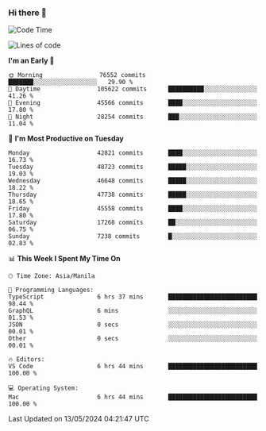 ### Hi there 👋

<!--START_SECTION:waka-->
![Code Time](http://img.shields.io/badge/Code%20Time-5%2C131%20hrs%2027%20mins-blue)

![Lines of code](https://img.shields.io/badge/From%20Hello%20World%20I%27ve%20Written-114.3%20million%20lines%20of%20code-blue)

**I'm an Early 🐤** 

```text
🌞 Morning                76552 commits       ███████░░░░░░░░░░░░░░░░░░   29.90 % 
🌆 Daytime                105622 commits      ██████████░░░░░░░░░░░░░░░   41.26 % 
🌃 Evening                45566 commits       ████░░░░░░░░░░░░░░░░░░░░░   17.80 % 
🌙 Night                  28254 commits       ███░░░░░░░░░░░░░░░░░░░░░░   11.04 % 
```
📅 **I'm Most Productive on Tuesday** 

```text
Monday                   42821 commits       ████░░░░░░░░░░░░░░░░░░░░░   16.73 % 
Tuesday                  48723 commits       █████░░░░░░░░░░░░░░░░░░░░   19.03 % 
Wednesday                46648 commits       █████░░░░░░░░░░░░░░░░░░░░   18.22 % 
Thursday                 47738 commits       █████░░░░░░░░░░░░░░░░░░░░   18.65 % 
Friday                   45558 commits       ████░░░░░░░░░░░░░░░░░░░░░   17.80 % 
Saturday                 17268 commits       ██░░░░░░░░░░░░░░░░░░░░░░░   06.75 % 
Sunday                   7238 commits        █░░░░░░░░░░░░░░░░░░░░░░░░   02.83 % 
```


📊 **This Week I Spent My Time On** 

```text
🕑︎ Time Zone: Asia/Manila

💬 Programming Languages: 
TypeScript               6 hrs 37 mins       █████████████████████████   98.44 % 
GraphQL                  6 mins              ░░░░░░░░░░░░░░░░░░░░░░░░░   01.53 % 
JSON                     0 secs              ░░░░░░░░░░░░░░░░░░░░░░░░░   00.01 % 
Other                    0 secs              ░░░░░░░░░░░░░░░░░░░░░░░░░   00.01 % 

🔥 Editors: 
VS Code                  6 hrs 44 mins       █████████████████████████   100.00 % 

💻 Operating System: 
Mac                      6 hrs 44 mins       █████████████████████████   100.00 % 
```


 Last Updated on 13/05/2024 04:21:47 UTC
<!--END_SECTION:waka-->


<!--
**rad182/rad182** is a ✨ _special_ ✨ repository because its `README.md` (this file) appears on your GitHub profile.

Here are some ideas to get you started:

- 🔭 I’m currently working on ...
- 🌱 I’m currently learning ...
- 👯 I’m looking to collaborate on ...
- 🤔 I’m looking for help with ...
- 💬 Ask me about ...
- 📫 How to reach me: ...
- 😄 Pronouns: ...
- ⚡ Fun fact: ...
-->

